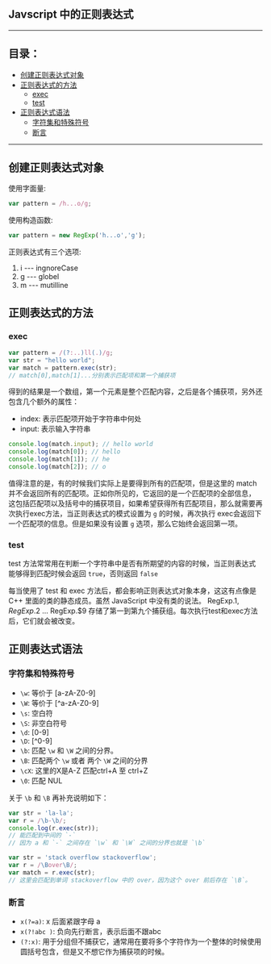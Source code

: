 ## Javscript 中的正则表达式

---

## 目录：

- [创建正则表达式对象](#创建正则表达式对象)
- [正则表达式的方法](#正则表达式的方法)
  - [exec](#exec)
  - [test](#test)
- [正则表达式语法](#正则表达式语法)
  - [字符集和特殊符号](#字符集和特殊符号)
  - [断言](#断言)

---


## 创建正则表达式对象

使用字面量:

```javascript
var pattern = /h...o/g;
```

使用构造函数:

```javascript
var pattern = new RegExp('h...o','g');
```

正则表达式有三个选项:

1. i  --- ingnoreCase
2. g --- globel
3. m --- mutilline


## 正则表达式的方法

### exec

```javascript
var pattern = /(?:..)ll(.)/g;
var str = "hello world";
var match = pattern.exec(str);
// match[0],match[1]...分别表示匹配项和第一个捕获项
```

得到的结果是一个数组，第一个元素是整个匹配内容，之后是各个捕获项，另外还包含几个额外的属性：

- index: 表示匹配项开始于字符串中何处
- input: 表示输入字符串

```javascript
console.log(match.input); // hello world
console.log(match[0]); // hello
console.log(match[1]); // he
console.log(match[2]); // o
```

值得注意的是，有的时候我们实际上是要得到所有的匹配项，但是这里的 match 并不会返回所有的匹配项。正如你所见的，它返回的是一个匹配项的全部信息，
这包括匹配项以及括号中的捕获项目，如果希望获得所有匹配项目，那么就需要再次执行exec方法，当正则表达式的模式设置为 `g` 的时候，再次执行
exec会返回下一个匹配项的信息。但是如果没有设置 `g` 选项，那么它始终会返回第一项。

### test

test 方法常常用在判断一个字符串中是否有所期望的内容的时候，当正则表达式能够得到匹配时候会返回 `true`，否则返回 `false`

每当使用了 test 和 exec 方法后，都会影响正则表达式对象本身，这这有点像是 C++ 里面的类的静态成员。虽然 JavaScript 中没有类的说法。
RegExp.$1 , RegExp.$2 ... RegExp.$9 存储了第一到第九个捕获组。每次执行test和exec方法后，它们就会被改变。

## 正则表达式语法

### 字符集和特殊符号

+ `\w`: 等价于 [a-zA-Z0-9]
+ `\W`: 等价于 [^a-zA-Z0-9]
+ `\s`: 空白符
+ `\S`: 非空白符号
+ `\d`: [0-9]
+ `\D`: [^0-9]
+ `\b`: 匹配 `\w` 和 `\W` 之间的分界。
+ `\B`: 匹配两个 `\w` 或者 两个 `\W` 之间的分界
+ `\cX`: 这里的X是A-Z 匹配ctrl+A 至 ctrl+Z
+ `\0`: 匹配 NUL

关于 `\b` 和 `\B` 再补充说明如下：

```javascript
var str = 'la-la';
var r = /\b-\b/;
console.log(r.exec(str));
// 能匹配到中间的 `-`
// 因为 a 和 `-` 之间存在 `\w` 和 `\W` 之间的分界也就是 `\b`
```


```javascript
var str = 'stack overflow stackoverflow';
var r = /\Bover\B/;
var match = r.exec(str);
// 这里会匹配到单词 stackoverflow 中的 over，因为这个 over 前后存在 `\B`。
```

### 断言

+ `x(?=a)`: x 后面紧跟字母 a  
+ `x(?!abc )`: 负向先行断言，表示后面不跟abc
+ `(?:x)`: 用于分组但不捕获它，通常用在要将多个字符作为一个整体的时候使用圆括号包含，但是又不想它作为捕获项的时候。
